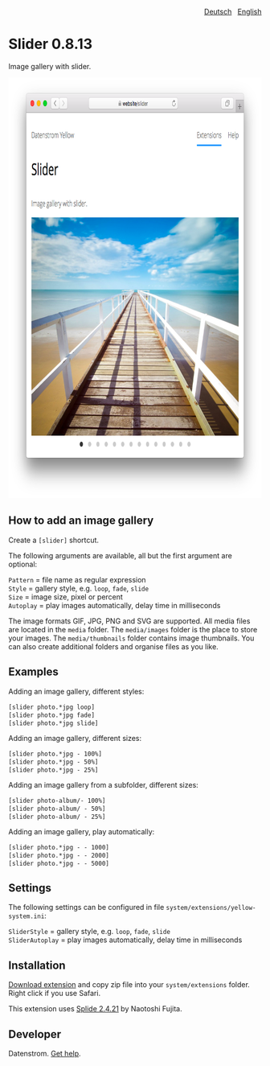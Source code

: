<p align="right"><a href="README-de.md">Deutsch</a> &nbsp; <a href="README.md">English</a></p>

Slider 0.8.13
=============
Image gallery with slider.

<p align="center"><img src="slider-screenshot.png?raw=true" width="795" height="836" alt="Screenshot"></p>

## How to add an image gallery

Create a `[slider]` shortcut.

The following arguments are available, all but the first argument are optional:
  
`Pattern` = file name as regular expression  
`Style` = gallery style, e.g. `loop`, `fade`, `slide`  
`Size` = image size, pixel or percent  
`Autoplay` = play images automatically, delay time in milliseconds  

The image formats GIF, JPG, PNG and SVG are supported. All media files are located in the `media` folder. The `media/images` folder is the place to store your images. The `media/thumbnails` folder contains image thumbnails. You can also create additional folders and organise files as you like.

## Examples

Adding an image gallery, different styles:

    [slider photo.*jpg loop]
    [slider photo.*jpg fade]
    [slider photo.*jpg slide]

Adding an image gallery, different sizes:

    [slider photo.*jpg - 100%]
    [slider photo.*jpg - 50%]
    [slider photo.*jpg - 25%]

Adding an image gallery from a subfolder, different sizes:

    [slider photo-album/- 100%]
    [slider photo-album/ - 50%]
    [slider photo-album/ - 25%]

Adding an image gallery, play automatically:

    [slider photo.*jpg - - 1000]
    [slider photo.*jpg - - 2000]
    [slider photo.*jpg - - 5000]

## Settings

The following settings can be configured in file `system/extensions/yellow-system.ini`:

`SliderStyle` = gallery style, e.g. `loop`, `fade`, `slide`  
`SliderAutoplay` = play images automatically, delay time in milliseconds  

## Installation

[Download extension](https://github.com/datenstrom/yellow-extensions/raw/master/zip/slider.zip) and copy zip file into your `system/extensions` folder. Right click if you use Safari.

This extension uses [Splide 2.4.21](https://github.com/Splidejs/splide) by Naotoshi Fujita.

## Developer

Datenstrom. [Get help](https://datenstrom.se/yellow/help/).
